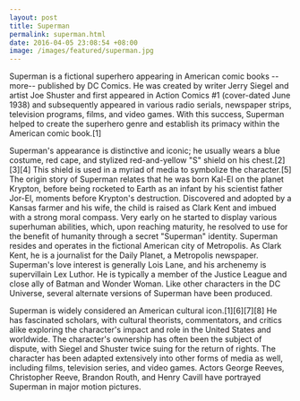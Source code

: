 ```yaml
---
layout: post
title: Superman
permalink: superman.html
date: 2016-04-05 23:08:54 +08:00
image: /images/featured/superman.jpg
---
```


Superman is a fictional superhero appearing in American comic books --more-- published by DC Comics. He was created by writer Jerry Siegel and artist Joe Shuster and first appeared in Action Comics #1 (cover-dated June 1938) and subsequently appeared in various radio serials, newspaper strips, television programs, films, and video games. With this success, Superman helped to create the superhero genre and establish its primacy within the American comic book.[1]

Superman's appearance is distinctive and iconic; he usually wears a blue costume, red cape, and stylized red-and-yellow "S" shield on his chest.[2][3][4] This shield is used in a myriad of media to symbolize the character.[5] The origin story of Superman relates that he was born Kal-El on the planet Krypton, before being rocketed to Earth as an infant by his scientist father Jor-El, moments before Krypton's destruction. Discovered and adopted by a Kansas farmer and his wife, the child is raised as Clark Kent and imbued with a strong moral compass. Very early on he started to display various superhuman abilities, which, upon reaching maturity, he resolved to use for the benefit of humanity through a secret "Superman" identity. Superman resides and operates in the fictional American city of Metropolis. As Clark Kent, he is a journalist for the Daily Planet, a Metropolis newspaper. Superman's love interest is generally Lois Lane, and his archenemy is supervillain Lex Luthor. He is typically a member of the Justice League and close ally of Batman and Wonder Woman. Like other characters in the DC Universe, several alternate versions of Superman have been produced.

Superman is widely considered an American cultural icon.[1][6][7][8] He has fascinated scholars, with cultural theorists, commentators, and critics alike exploring the character's impact and role in the United States and worldwide. The character's ownership has often been the subject of dispute, with Siegel and Shuster twice suing for the return of rights. The character has been adapted extensively into other forms of media as well, including films, television series, and video games. Actors George Reeves, Christopher Reeve, Brandon Routh, and Henry Cavill have portrayed Superman in major motion pictures.
